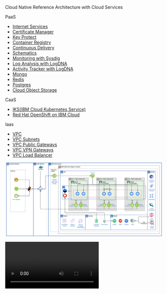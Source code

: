 Cloud Native Reference Architecture with Cloud Services

PaaS
* [Internet Services](https://cloud.ibm.com/catalog/services/internet-services)
* [Certificate Manager](https://cloud.ibm.com/catalog/services/certificate-manager)
* [Key Protect](https://cloud.ibm.com/catalog/services/key-protect)
* [Container Registry](https://cloud.ibm.com/kubernetes/catalog/registry)
* [Continuous Delivery](https://cloud.ibm.com/catalog/services/continuous-delivery)
* [Schematics](https://cloud.ibm.com/schematics)
* [Monitoring with Sysdig](https://cloud.ibm.com/catalog/services/ibm-cloud-monitoring-with-sysdig)
* [Log Analysis with LogDNA](https://cloud.ibm.com/catalog/services/ibm-log-analysis-with-logdna)
* [Activity Tracker with LogDNA](https://cloud.ibm.com/catalog/services/ibm-cloud-activity-tracker-with-logdna)
* [Mongo](https://cloud.ibm.com/catalog/services/databases-for-mongodb)
* [Redis](https://cloud.ibm.com/catalog/services/databases-for-redis)
* [Postgres](https://cloud.ibm.com/catalog/services/databases-for-postgresql)
* [Cloud Object Storage](https://cloud.ibm.com/catalog/services/cloud-object-storage)

CaaS
* [IKS(IBM Cloud Kubernetes Service)](https://cloud.ibm.com/kubernetes/catalog/create)
* [Red Hat OpenShift on IBM Cloud](https://cloud.ibm.com/kubernetes/catalog/create?platformType=openshift&newCreate=true)

Iaas
* [VPC](https://cloud.ibm.com/vpc-ext/network/vpcs)
* [VPC Subnets](https://cloud.ibm.com/vpc-ext/network/subnets) 
* [VPC Public Gateways](https://cloud.ibm.com/vpc-ext/network/publicGateways)
* [VPC VPN Gateways](https://cloud.ibm.com/vpc/provision/vpngateway)
* [VPC Load Balancer](https://cloud.ibm.com/vpc/provision/loadBalancer)


![](./ibmcloud-vpc-iks-architecture.png)

![](./ibmcloud-vpc-iks-architecture.mov)